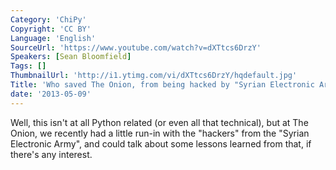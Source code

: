 ```yaml
---
Category: 'ChiPy'
Copyright: 'CC BY'
Language: 'English'
SourceUrl: 'https://www.youtube.com/watch?v=dXTtcs6DrzY'
Speakers: [Sean Bloomfield]
Tags: []
ThumbnailUrl: 'http://i1.ytimg.com/vi/dXTtcs6DrzY/hqdefault.jpg'
Title: 'Who saved The Onion, from being hacked by "Syrian Electronic Army'
date: '2013-05-09'
---
```

Well, this isn't at all Python related (or even all that technical), but at The Onion, we recently had a little run-in with the "hackers" from the "Syrian Electronic Army", and could talk about some lessons learned from that, if there's any interest.
